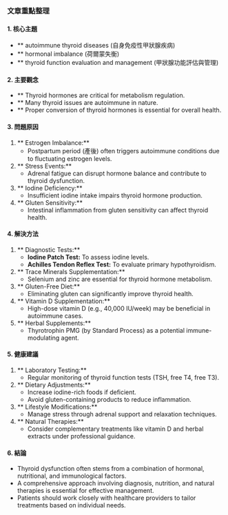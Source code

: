 ### 文章重點整理

#### 1. 核心主題
- ** autoimmune thyroid diseases (自身免疫性甲狀腺疾病) 
- ** hormonal imbalance (荷爾蒙失衡)
- ** thyroid function evaluation and management (甲狀腺功能評估與管理)

#### 2. 主要觀念
- ** Thyroid hormones are critical for metabolism regulation.
- ** Many thyroid issues are autoimmune in nature.
- ** Proper conversion of thyroid hormones is essential for overall health.

#### 3. 問題原因
1. ** Estrogen Imbalance:**
   - Postpartum period (產後) often triggers autoimmune conditions due to fluctuating estrogen levels.
2. ** Stress Events:**
   - Adrenal fatigue can disrupt hormone balance and contribute to thyroid dysfunction.
3. ** Iodine Deficiency:**
   - Insufficient iodine intake impairs thyroid hormone production.
4. ** Gluten Sensitivity:**
   - Intestinal inflammation from gluten sensitivity can affect thyroid health.

#### 4. 解決方法
1. ** Diagnostic Tests:**
   - **Iodine Patch Test:** To assess iodine levels.
   - **Achilles Tendon Reflex Test:** To evaluate primary hypothyroidism.
2. ** Trace Minerals Supplementation:**
   - Selenium and zinc are essential for thyroid hormone metabolism.
3. ** Gluten-Free Diet:**
   - Eliminating gluten can significantly improve thyroid health.
4. ** Vitamin D Supplementation:**
   - High-dose vitamin D (e.g., 40,000 IU/week) may be beneficial in autoimmune cases.
5. ** Herbal Supplements:**
   - Thyrotrophin PMG (by Standard Process) as a potential immune-modulating agent.

#### 5. 健康建議
1. ** Laboratory Testing:**
   - Regular monitoring of thyroid function tests (TSH, free T4, free T3).
2. ** Dietary Adjustments:**
   - Increase iodine-rich foods if deficient.
   - Avoid gluten-containing products to reduce inflammation.
3. ** Lifestyle Modifications:**
   - Manage stress through adrenal support and relaxation techniques.
4. ** Natural Therapies:**
   - Consider complementary treatments like vitamin D and herbal extracts under professional guidance.

#### 6. 結論
- Thyroid dysfunction often stems from a combination of hormonal, nutritional, and immunological factors.
- A comprehensive approach involving diagnosis, nutrition, and natural therapies is essential for effective management.
- Patients should work closely with healthcare providers to tailor treatments based on individual needs.